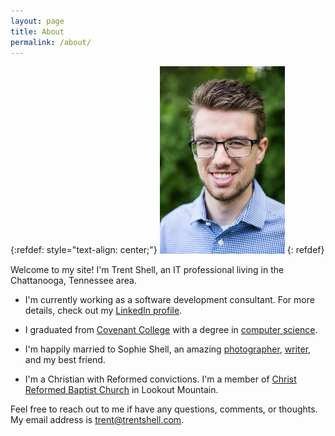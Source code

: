 ```yaml
---
layout: page
title: About
permalink: /about/
---
```


{:refdef: style="text-align: center;"}
<img alt="headshot" class="margin: 0 auto; display: block;" src="/assets/img/headshot.jpeg" width="200" />
{: refdef}

Welcome to my site!
I'm Trent Shell, an IT professional living in the Chattanooga, Tennessee area.

- I'm currently working as a software development consultant. For more details, check out my [LinkedIn profile](https://linkedin.com/in/tshell).

- I graduated from [Covenant College](https://covenant.edu) with a degree in [computer science](https://covenant.edu/academics/undergrad/cs).

- I'm happily married to Sophie Shell, an amazing [photographer](https://sophiashellphotography.com), [writer](https://sophiashell.wordpress.com), and my best friend.

- I'm a Christian with Reformed convictions. I'm a member of [Christ Reformed Baptist Church](https://crbchattanooga.org) in Lookout Mountain.

Feel free to reach out to me if have any questions, comments, or thoughts. My email address is [trent@trentshell.com](mailto:trent@trentshell.com).